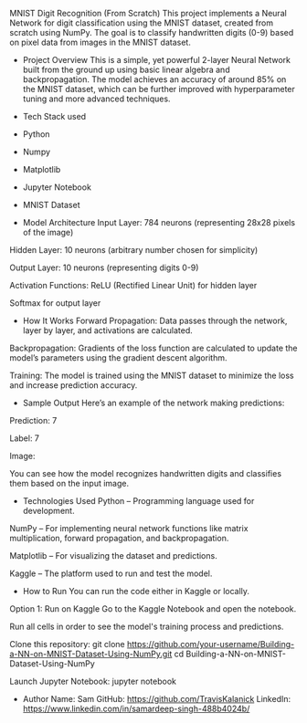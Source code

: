 MNIST Digit Recognition (From Scratch)
This project implements a Neural Network for digit classification using the MNIST dataset, created from scratch using NumPy. The goal is to classify handwritten digits (0-9) based on pixel data from images in the MNIST dataset.

 - Project Overview
This is a simple, yet powerful 2-layer Neural Network built from the ground up using basic linear algebra and backpropagation. The model achieves an accuracy of around 85% on the MNIST dataset, which can be further improved with hyperparameter tuning and more advanced techniques.

 - Tech Stack used
- Python 
- Numpy
- Matplotlib
- Jupyter Notebook
- MNIST Dataset
  
 - Model Architecture
Input Layer: 784 neurons (representing 28x28 pixels of the image)

Hidden Layer: 10 neurons (arbitrary number chosen for simplicity)

Output Layer: 10 neurons (representing digits 0-9)

Activation Functions:
ReLU (Rectified Linear Unit) for hidden layer

Softmax for output layer

 - How It Works
Forward Propagation: Data passes through the network, layer by layer, and activations are calculated.

Backpropagation: Gradients of the loss function are calculated to update the model’s parameters using the gradient descent algorithm.

Training: The model is trained using the MNIST dataset to minimize the loss and increase prediction accuracy.

 - Sample Output
Here’s an example of the network making predictions:

Prediction: 7

Label: 7

Image:

You can see how the model recognizes handwritten digits and classifies them based on the input image.

 - Technologies Used
Python – Programming language used for development.

NumPy – For implementing neural network functions like matrix multiplication, forward propagation, and backpropagation.

Matplotlib – For visualizing the dataset and predictions.

Kaggle – The platform used to run and test the model.
 - How to Run
You can run the code either in Kaggle or locally.

Option 1: Run on Kaggle
Go to the Kaggle Notebook and open the notebook.

Run all cells in order to see the model's training process and predictions.

Clone this repository:
git clone https://github.com/your-username/Building-a-NN-on-MNIST-Dataset-Using-NumPy.git
cd Building-a-NN-on-MNIST-Dataset-Using-NumPy

Launch Jupyter Notebook:
jupyter notebook

 - Author
Name: Sam
GitHub: https://github.com/TravisKalanick
LinkedIn: https://www.linkedin.com/in/samardeep-singh-488b4024b/
